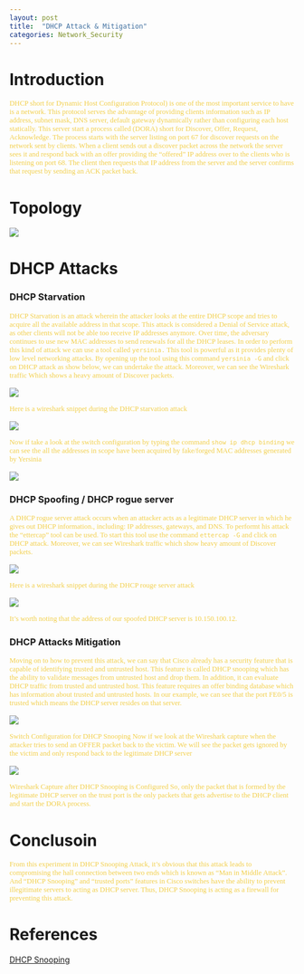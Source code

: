 ```yaml
---
layout: post
title:  "DHCP Attack & Mitigation"
categories: Network_Security
---
```

#  Introduction
<span style="color: #f2cf4a; font-family: Babas; font-size: 0.9em;"> DHCP short for Dynamic Host Configuration Protocol) is one of the most important service to have is a network. This protocol serves the advantage of providing clients information such as IP address, subnet mask, DNS server, default gateway dynamically rather than configuring each host statically. This server start a process called (DORA) short for Discover, Offer, Request, Acknowledge. The process starts with the server listing on port 67 for discover requests on the network sent by clients. When a client sends out a discover packet across the network the server sees it and respond back with an offer providing the “offered” IP address over to the clients who is listening on port 68. The client then requests that IP address from the server and the server confirms that request by sending an ACK packet back.</span>


#    Topology

<img src="https://raw.githubusercontent.com/sh1dow3r/layer0/gh-pages/_posts/img/DHCP/DHCP_Topoplogy.png"/>

#   DHCP Attacks

###           DHCP Starvation
<span style="color: #f2cf4a; font-family: Babas; font-size: 0.9em;"> DHCP Starvation is an attack wherein the attacker looks at the entire DHCP scope and tries to acquire all the available address in that scope. This attack is considered a Denial of Service attack, as other clients will not be able too receive IP addresses anymore. Over time, the adversary continues to use new MAC addresses to send renewals for all the DHCP leases. In order to perform this kind of attack we can use a tool called `yersinia.` This tool is powerful as it provides plenty of low level networking attacks. By opening up the tool using this command `yersinia -G` and click on DHCP attack as show below, we can undertake the attack. Moreover, we can see the Wireshark traffic Which shows a heavy amount of Discover packets.</span>

<img src="https://raw.githubusercontent.com/sh1dow3r/layer0/gh-pages/_posts/img/DHCP/1.png"/>

<span style="color: #f2cf4a; font-family: Babas; font-size: 0.9em;">  Here is a wireshark snippet during the DHCP starvation attack</span>
  
<img src="https://raw.githubusercontent.com/sh1dow3r/layer0/gh-pages/_posts/img/DHCP/2.png"/>

<span style="color: #f2cf4a; font-family: Babas; font-size: 0.9em;"> Now if take a look at the switch configuration by typing the command `show ip dhcp binding` we can see the all the addresses in scope have been acquired by fake/forged MAC addresses generated by Yersinia</span>

<img src="https://raw.githubusercontent.com/sh1dow3r/layer0/gh-pages/_posts/img/DHCP/3.png"/>

###          DHCP Spoofing / DHCP rogue server
<span style="color: #f2cf4a; font-family: Babas; font-size: 0.9em;"> A DHCP rogue server attack occurs when an attacker acts as a legitimate DHCP server in which he gives out DHCP information., including: IP addresses, gateways, and DNS. To performt his attack the “ettercap” tool can be used. To start this tool use the command `ettercap -G` and click on DHCP attack. Moreover, we can see Wireshark traffic which show heavy amount of Discover packets.</span>

<img src="https://raw.githubusercontent.com/sh1dow3r/layer0/gh-pages/_posts/img/DHCP/4.png"/>

<span style="color: #f2cf4a; font-family: Babas; font-size: 0.9em;"> Here is a wireshark snippet during the DHCP rouge server attack  </span>

<img src="https://raw.githubusercontent.com/sh1dow3r/layer0/gh-pages/_posts/img/DHCP/5.png"/>

<span style="color: #f2cf4a; font-family: Babas; font-size: 0.9em;">  It’s worth noting that the address of our spoofed DHCP server is 10.150.100.12.</span>


###          DHCP Attacks Mitigation
<span style="color: #f2cf4a; font-family: Babas; font-size: 0.9em;">  Moving on to how to prevent this attack, we can say that Cisco already has a security feature that is capable of identifying trusted and untrusted host. This feature is called DHCP snooping which has the ability to validate messages from untrusted host and drop them. In addition, it can evaluate DHCP traffic from trusted and untrusted host. This feature requires an offer binding database which has information about trusted and untrusted hosts. In our example, we can see that the port FE0/5 is trusted which means the DHCP server resides on that server.</span>

<img src="https://raw.githubusercontent.com/sh1dow3r/layer0/gh-pages/_posts/img/DHCP/6.png"/>


<span style="color: #f2cf4a; font-family: Babas; font-size: 0.9em;"> Switch Configuration for DHCP Snooping
Now if we look at the Wireshark capture when the attacker tries to send an OFFER packet back to the victim. We will see the packet gets ignored by the victim and only respond back to the legitimate DHCP server</span>

<img src="https://raw.githubusercontent.com/sh1dow3r/layer0/gh-pages/_posts/img/DHCP/7.png"/>


<span style="color: #f2cf4a; font-family: Babas; font-size: 0.9em;"> Wireshark Capture after DHCP Snooping is Configured
So, only the packet that is formed by the legitimate DHCP server on the trust port is the only packets that gets advertise to the DHCP client and start the DORA process.</span>

# **Conclusoin**
<span style="color: #f2cf4a; font-family: Babas; font-size: 0.9em;"> 
From this experiment in DHCP Snooping Attack, it’s obvious that this
attack leads to compromising the hall connection between two ends which is
known as “Man in Middle Attack”. And “DHCP Snooping” and “trusted ports”
features in Cisco switches have the ability to prevent illegitimate servers to
acting as DHCP server. Thus, DHCP Snooping is acting as a firewall for
preventing this attack.
</span>

# **References**

[DHCP Snooping](https://networklessons.com/cisco/ccnp-switch/vlan-hopping/)















































